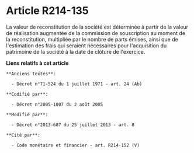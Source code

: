 # Article R214-135

La valeur de reconstitution de la société est déterminée à partir de la valeur de réalisation augmentée de la commission de
souscription au moment de la reconstitution, multipliée par le nombre de parts émises, ainsi que de l'estimation des frais
qui seraient nécessaires pour l'acquisition du patrimoine de la société à la date de clôture de l'exercice.

**Liens relatifs à cet article**

	**Anciens textes**:

	  - Décret n°71-524 du 1 juillet 1971 - art. 24 (Ab)

	**Codifié par**:

	  - Décret n°2005-1007 du 2 août 2005

	**Modifié par**:

	  - Décret n°2013-687 du 25 juillet 2013 - art. 8

	**Cité par**:

	  - Code monétaire et financier - art. R214-152 (V)
